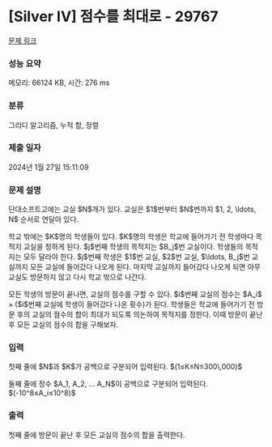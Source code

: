 # [Silver IV] 점수를 최대로 - 29767 

[문제 링크](https://www.acmicpc.net/problem/29767) 

### 성능 요약

메모리: 66124 KB, 시간: 276 ms

### 분류

그리디 알고리즘, 누적 합, 정렬

### 제출 일자

2024년 1월 27일 15:11:09

### 문제 설명

<p>단대소프트고에는 교실 $N$개가 있다. 교실은 $1$번부터 $N$번까지 $1, 2, \ldots, N$ 순서로 연달아 있다. </p>

<p>학교 밖에는 $K$명의 학생들이 있다. $K$명의 학생은 학교에 들어가기 전 학생마다 목적지 교실을 정하게 된다. $j$번째 학생의 목적지는 $B_j$번 교실이다. 학생들의 목적지는 모두 달라야 한다. $j$번째 학생은 $1$번 교실, $2$번 교실, $\ldots, B_j$번 교실까지 모든 교실에 들어갔다 나오게 된다. 마지막 교실까지 들어갔다 나오게 되면 아무 교실도 방문하지 않고 다시 학교 밖으로 나간다.</p>

<p>모든 학생의 방문이 끝나면, 교실의 점수를 구할 수 있다. $i$번째 교실의 점수는 $A_i$ ×<b> </b>($i$번째 교실에 학생이 들어갔다 나온 횟수)가 된다. 학생들은 학교에 들어가기 전 방문 후의 교실의 점수의 합이 최대가 되도록 의논하여 목적지를 정한다. 이때 방문이 끝난 후 모든 교실의 점수의 합을 구해보자. </p>

### 입력 

 <p>첫째 줄에 $N$과 $K$가 공백으로 구분되어 입력된다. $(1≤K≤N≤300\,000)$</p>

<p>둘째 줄에 정수 $A_1, A_2, ... A_N$이 공백으로 구분되어 입력된다. $(-10^8≤A_i≤10^8)$</p>

### 출력 

 <p>첫째 줄에 방문이 끝난 후 모든 교실의 점수의 합을 출력한다.</p>

